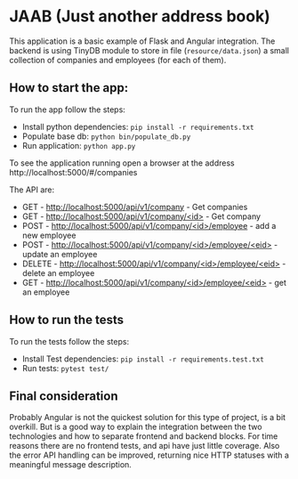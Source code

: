 # JAAB (Just another address book)

This application is a basic example of Flask and Angular integration. The backend 
  is using TinyDB module to store in file (`resource/data.json`) a small collection
  of companies and employees (for each of them). 


## How to start the app:
To run the app follow the steps:

- Install python dependencies:
    `pip install -r requirements.txt`
- Populate base db:
    `python bin/populate_db.py`
- Run application:
    `python app.py`
    
To see the application running open a browser at the address
    http://localhost:5000/#/companies

  
The API are: 

- GET - [http://localhost:5000/api/v1/company]() - Get companies
- GET - [http://localhost:5000/api/v1/company/\<id\>]() - Get company
- POST - [http://localhost:5000/api/v1/company/\<id\>/employee]() - add a new employee
- POST - [http://localhost:5000/api/v1/company/\<id\>/employee/\<eid\>]() - update an employee
- DELETE - [http://localhost:5000/api/v1/company/\<id\>/employee/\<eid\>]() - delete an employee
- GET - [http://localhost:5000/api/v1/company/\<id\>/employee/\<eid\>]() - get an employee

## How to run the tests
To run the tests follow the steps:

- Install Test dependencies:
    `pip install -r requirements.test.txt`
- Run tests:
    `pytest test/`


## Final consideration
Probably Angular is not the quickest solution for this type of project, is a
 bit overkill. But is a good way to explain the integration between the two
 technologies and how to separate frontend and backend blocks.
 For time reasons there are no frontend tests, and api have just little coverage.
 Also the error API handling can be improved, returning nice HTTP statuses with
 a meaningful message description. 